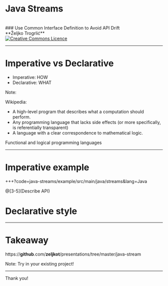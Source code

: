 # Java Streams
<BR>
### Use Common Interface Definition to Avoid API Drift

<BR>
**Željko Trogrlić**

<BR>
<a rel="license" href="http://creativecommons.org/licenses/by/4.0/"><img alt="Creative Commons Licence" style="border-width:0" src="https://i.creativecommons.org/l/by/4.0/88x31.png" /></a>

---
# Imperative vs  Declarative

* Imperative: HOW
* Declarative: WHAT

Note:

Wikipedia:
* A high-level program that describes what a computation should perform.
* Any programming language that lacks side effects (or more specifically, is referentially transparent)
* A language with a clear correspondence to mathematical logic.

Functional and logical programming languages

---

# Imperative example

+++?code=java-streams/example/src/main/java/streams&lang=Java

@[3-5](Describe API)

# Declarative style

---

# Takeaway

https://**github**.com/**zeljkot**/presentations/tree/master/java-stream

Note:
Try in your existing project!

---
<!-- .slide: class="center" -->

Thank you!
